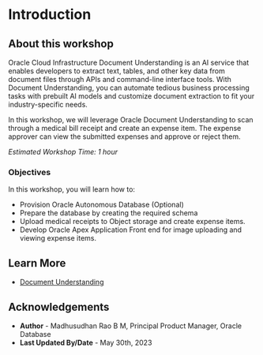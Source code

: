 # Introduction

## About this workshop 

Oracle Cloud Infrastructure Document Understanding is an AI service that enables developers to extract text, tables, and other key data from document files through APIs and command-line interface tools. With Document Understanding, you can automate tedious business processing tasks with prebuilt AI models and customize document extraction to fit your industry-specific needs.

In this workshop, we will leverage Oracle Document Understanding to scan through a medical bill receipt and create an expense item. The expense approver can view the submitted expenses and approve or reject them. 

*Estimated Workshop Time: 1 hour*

### Objectives
 
In this workshop, you will learn how to:

* Provision Oracle Autonomous Database (Optional)
* Prepare the database by creating the required schema
* Upload medical receipts to Object storage and create expense items.
* Develop Oracle Apex Application Front end for image uploading and viewing expense items.
  
## Learn More
 
* [Document Understanding](https://docs.oracle.com/en-us/iaas/document-understanding/document-understanding/using/home.htm) 

## Acknowledgements

* **Author** - Madhusudhan Rao B M, Principal Product Manager, Oracle Database 
* **Last Updated By/Date** - May 30th, 2023
